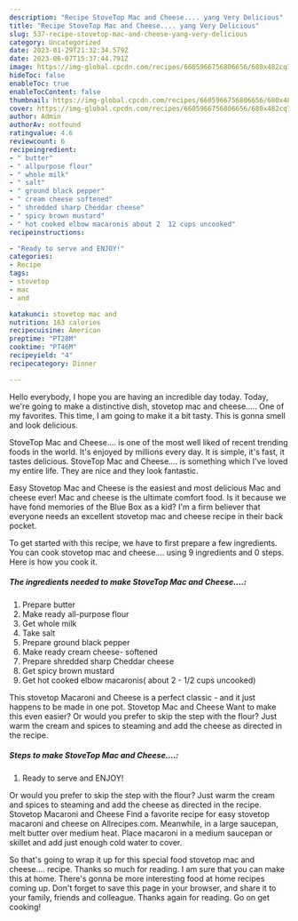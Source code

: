 ```yaml
---
description: "Recipe StoveTop Mac and Cheese.... yang Very Delicious"
title: "Recipe StoveTop Mac and Cheese.... yang Very Delicious"
slug: 537-recipe-stovetop-mac-and-cheese-yang-very-delicious
category: Uncategorized
date: 2023-01-29T21:32:34.579Z
date: 2023-06-07T15:37:44.791Z
image: https://img-global.cpcdn.com/recipes/6605966756806656/680x482cq70/stovetop-mac-and-cheese-recipe-main-photo.jpg
hideToc: false
enableToc: true
enableTocContent: false
thumbnail: https://img-global.cpcdn.com/recipes/6605966756806656/680x482cq70/stovetop-mac-and-cheese-recipe-main-photo.jpg
cover: https://img-global.cpcdn.com/recipes/6605966756806656/680x482cq70/stovetop-mac-and-cheese-recipe-main-photo.jpg
author: Admin
authorAv: notfound
ratingvalue: 4.6
reviewcount: 6
recipeingredient:
- " butter"
- " allpurpose flour"
- " whole milk"
- " salt"
- " ground black pepper"
- " cream cheese softened"
- " shredded sharp Cheddar cheese"
- " spicy brown mustard"
- " hot cooked elbow macaronis about 2  12 cups uncooked"
recipeinstructions:

- "Ready to serve and ENJOY!"
categories:
- Recipe
tags:
- stovetop
- mac
- and

katakunci: stovetop mac and 
nutrition: 163 calories
recipecuisine: American
preptime: "PT28M"
cooktime: "PT46M"
recipeyield: "4"
recipecategory: Dinner

---
```



Hello everybody, I hope you are having an incredible day today. Today, we're going to make a distinctive dish, stovetop mac and cheese..... One of my favorites. This time, I am going to make it a bit tasty. This is gonna smell and look delicious.

StoveTop Mac and Cheese.... is one of the most well liked of recent trending foods in the world. It's enjoyed by millions every day. It is simple, it's fast, it tastes delicious. StoveTop Mac and Cheese.... is something which I've loved my entire life. They are nice and they look fantastic.

Easy Stovetop Mac and Cheese is the easiest and most delicious Mac and cheese ever! Mac and cheese is the ultimate comfort food. Is it because we have fond memories of the Blue Box as a kid? I&#39;m a firm believer that everyone needs an excellent stovetop mac and cheese recipe in their back pocket.


To get started with this recipe, we have to first prepare a few ingredients. You can cook stovetop mac and cheese.... using 9 ingredients and 0 steps. Here is how you cook it.

<!--inarticleads1-->

##### The ingredients needed to make StoveTop Mac and Cheese....:

1. Prepare  butter
1. Make ready  all-purpose flour
1. Get  whole milk
1. Take  salt
1. Prepare  ground black pepper
1. Make ready  cream cheese- softened
1. Prepare  shredded sharp Cheddar cheese
1. Get  spicy brown mustard
1. Get  hot cooked elbow macaronis( about 2 - 1/2 cups uncooked)


This stovetop Macaroni and Cheese is a perfect classic - and it just happens to be made in one pot. Stovetop Mac and Cheese Want to make this even easier? Or would you prefer to skip the step with the flour? Just warm the cream and spices to steaming and add the cheese as directed in the recipe. 

<!--inarticleads2-->

##### Steps to make StoveTop Mac and Cheese....:


1. Ready to serve and ENJOY!

Or would you prefer to skip the step with the flour? Just warm the cream and spices to steaming and add the cheese as directed in the recipe. Stovetop Macaroni and Cheese Find a favorite recipe for easy stovetop macaroni and cheese on Allrecipes.com. Meanwhile, in a large saucepan, melt butter over medium heat. Place macaroni in a medium saucepan or skillet and add just enough cold water to cover. 

So that's going to wrap it up for this special food stovetop mac and cheese.... recipe. Thanks so much for reading. I am sure that you can make this at home. There's gonna be more interesting food at home recipes coming up. Don't forget to save this page in your browser, and share it to your family, friends and colleague. Thanks again for reading. Go on get cooking!
